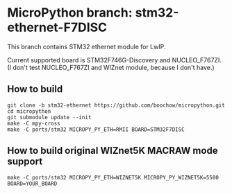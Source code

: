# MicroPython branch: stm32-ethernet-F7DISC

This branch contains STM32 ethernet module for LwIP.

Current supported board is STM32F746G-Discovery and NUCLEO_F767ZI.
(I don't test NUCLEO_F767ZI and WIZnet module, because I don't have.)

## How to build

```
git clone -b stm32-ethernet https://github.com/boochow/micropython.git
cd micropython
git submodule update --init
make -C mpy-cross
make -C ports/stm32 MICROPY_PY_ETH=RMII BOARD=STM32F7DISC
```

## How to build original WIZnet5K MACRAW mode support

```
make -C ports/stm32 MICROPY_PY_ETH=WIZNET5K MICROPY_PY_WIZNET5K=5500 BOARD=YOUR_BOARD
```
